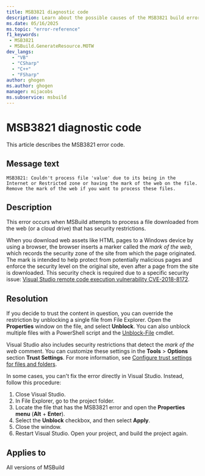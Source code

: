 ```yaml
---
title: MSB3821 diagnostic code
description: Learn about the possible causes of the MSB3821 build error and get troubleshooting tips.
ms.date: 05/16/2025
ms.topic: "error-reference"
f1_keywords:
 - MSB3821
 - MSBuild.GenerateResource.MOTW
dev_langs:
  - "VB"
  - "CSharp"
  - "C++"
  - "FSharp"
author: ghogen
ms.author: ghogen
manager: mijacobs
ms.subservice: msbuild
---
```

# MSB3821 diagnostic code

<!-- :::ErrorDefinitionDescription::: -->
<!-- :::editable-content name="introDescription"::: -->
This article describes the MSB3821 error code.
<!-- :::editable-content-end::: -->

## Message text

<!-- :::editable-content name="messageText"::: -->
`MSB3821: Couldn't process file 'value' due to its being in the Internet or Restricted zone or having the mark of the web on the file. Remove the mark of the web if you want to process these files.`
<!-- :::editable-content-end::: -->
<!-- MSB3821: Couldn't process file {0} due to its being in the Internet or Restricted zone or having the mark of the web on the file. Remove the mark of the web if you want to process these files. -->

<!-- :::editable-content name="postOutputDescription"::: -->
## Description

This error occurs when MSBuild attempts to process a file downloaded from the web (or a cloud drive) that has security restrictions.

When you download web assets like HTML pages to a Windows device by using a browser, the browser inserts a marker called the *mark of the web*, which records the security zone of the site from which the page originated. The mark is intended to help protect from potentially malicious pages and enforce the security level on the original site, even after a page from the site is downloaded. This security check is required due to a specific security issue: [Visual Studio remote code execution vulnerability CVE-2018-8172](https://msrc.microsoft.com/update-guide/vulnerability/CVE-2018-8172).

## Resolution

If you decide to trust the content in question, you can override the restriction by unblocking a single file from File Explorer. Open the **Properties** window on the file, and select **Unblock**. You can also unblock multiple files with a PowerShell script and the [Unblock-File](/powershell/module/microsoft.powershell.utility/unblock-file) cmdlet.

Visual Studio also includes security restrictions that detect the *mark of the web* comment. You can customize these settings in the **Tools** > **Options** section **Trust Settings**. For more information, see [Configure trust settings for files and folders](../../ide/reference/trust-settings.md).

In some cases, you can't fix the error directly in Visual Studio. Instead, follow this procedure:

1. Close Visual Studio.
1. In File Explorer, go to the project folder.
1. Locate the file that has the MSB3821 error and open the **Properties menu** (**Alt** + **Enter**).
1. Select the **Unblock** checkbox, and then select **Apply**.
1. Close the window.
1. Restart Visual Studio. Open your project, and build the project again.
<!-- :::editable-content-end::: -->
<!-- :::ErrorDefinitionDescription-end::: -->

## Applies to

All versions of MSBuild